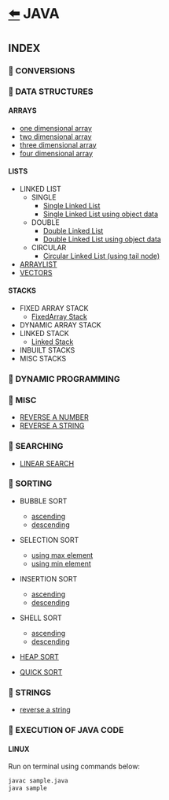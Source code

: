 # [:arrow_left:](../README.md) JAVA

## INDEX

### :rocket: CONVERSIONS

### :rocket: DATA STRUCTURES

#### ARRAYS

* [one dimensional array](Data-Structures/ARRAYS/oneDarray.java)
* [two dimensional array](Data-Structures/ARRAYS/twoDarray.java)
* [three dimensional array](Data-Structures/ARRAYS/threeDarray.java)
* [four dimensional array](Data-Structures/ARRAYS/fourDarray.java)

#### LISTS

* LINKED LIST
  * SINGLE
    * [Single Linked List](Data-Structures/LISTS/SINGLE/LinkedList.java)
    * [Single Linked List using object data](Data-Structures/LISTS/Single-Linked-List/singleLinkedList.java)
  * DOUBLE
    * [Double Linked List](Data-Structures/LISTS/DOUBLE/DoublyLinkedList.java)
    * [Double Linked List using object data](Data-Structures/LISTS/Double-Linked-List/DoubleLinkedList.java)
  * CIRCULAR
    * [Circular Linked List (using tail node)](Data-Structures/LISTS/CIRCULAR/CircularLinkedList.java)
* [ARRAYLIST](Data-Structures/LISTS/arrayList.java)
* [VECTORS](Data-Structures/LISTS/vectors.java)

#### STACKS

* FIXED ARRAY STACK
  * [FixedArray Stack](Data-Structures/STACKS/FIXED-ARRAY-STACK/ArrayStack.java)
* DYNAMIC ARRAY STACK
* LINKED STACK
  * [Linked Stack](Data-Structures/STACKS/LINKED-STACK/LinkedStack.java)
* INBUILT STACKS
* MISC STACKS

### :rocket: DYNAMIC PROGRAMMING

### :rocket: MISC

* [REVERSE A NUMBER](Misc/reverse_no.java)
* [REVERSE A STRING](Misc/reverseString.java)

### :rocket: SEARCHING

* [LINEAR SEARCH](Searches/linearSearch.java)

### :rocket: SORTING

* BUBBLE SORT
  * [ascending](Sorting/BUBBLE-SORT/BubbleSort.java)
  * [descending](Sorting/BUBBLE-SORT/bubbleSort.java)

* SELECTION SORT
  * [using max element](Sorting/SelectionSort.java)
  * [using min element](Sorting/selectionsort.java)

* INSERTION SORT
  * [ascending](Sorting/insertionSort.java)
  * [descending](Sorting/InsertionSort.java)

* SHELL SORT
  * [ascending](Sorting/ShellSort.java)
  * [descending](Sorting/shellSort.java)
  
* [HEAP SORT](Sorting/HeapSort.java)
* [QUICK SORT](Sorting/QuickSort.java)

### :rocket: STRINGS

* [reverse a string](Strings/reverseString.java)

### :rocket: EXECUTION OF JAVA CODE

#### LINUX

Run on terminal using commands below:

```bash
javac sample.java
java sample
```